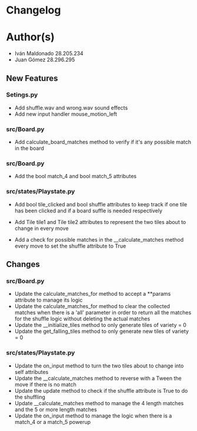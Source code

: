 # Changelog

# Author(s)

- Iván Maldonado 28.205.234
- Juan Gómez 28.296.295



## New Features

### Setings.py

- Add shuffle.wav and wrong.wav sound effects
- Add new input handler mouse_motion_left

### src/Board.py

- Add calculate_board_matches method to verify if it's any possible match in the board

### src/Board.py
- Add the bool match_4 and bool match_5 attributes

### src/states/Playstate.py

- Add bool tile_clicked and bool shuffle attributes to keep track if one tile has been clicked and if a board suffle is needed respectively

- Add Tile tile1 and Tile tile2 attributes to represent the two tiles about to change in every move

- Add a check for possible matches in the __calculate_matches method every move to set the shuffle attribute to True   



## Changes

### src/Board.py 

- Update the calculate_matches_for method to accept a **params attribute to manage its logic
- Update the calculate_matches_for method to clear the collected matches when there is a 'all' parameter in order to return all the matches for the shuffle logic without deleting the actual matches
- Update the __initialize_tiles method to only generate tiles of variety = 0
- Update the get_falling_tiles method to only generate new tiles of variety = 0

### src/states/Playstate.py

- Update the on_input method to turn the two tiles about to change into self attributes
- Update the __calculate_matches method to reverse with a Tween the move if there is no match
- Update the update method to check if the shuffle attribute is True to do the shuffling
- Update __calculate_matches method to manage the 4 length matches and the 5 or more length matches
- Update the on_input method to manage the logic when there is a match_4 or a match_5 powerup



